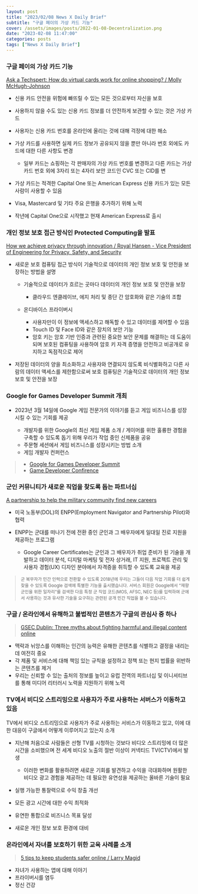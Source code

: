 ```yaml
---
layout: post
title: "2023/02/08 News X Daily Brief"
subtitle: "구글 페이의 가상 카드 기능"
cover: /assets/images/posts/2022-01-08-Decentralization.png
date: "2023-02-08 11:47:00"
categories: posts
tags: ["News X Daily Brief"]
---
```



### 구글 페이의 가상 카드 기능

[Ask a Techspert: How do virtual cards work for online shopping? / Molly McHugh-Johnson](https://blog.google/products/google-pay/what-is-a-virtual-card/)

- 신용 카드 안전을 위험에 빠뜨릴 수 있는 모든 것으로부터 자신을 보호
- 사용하지 않을 수도 있는 신용 카드 정보를 더 안전하게 보관할 수 있는 것은 가상 카드
- 사용자는 신용 카드 번호를 온라인에 올리는 것에 대해 걱정에 대한 해소

- 가상 카드를 사용하면 실제 카드 정보가 공유되지 않을 뿐만 아니라 번호 외에도 카드에 대한 다른 사항도 변경

    - 일부 카드는 쇼핑하는 각 판매자의 가상 카드 번호를 변경하고 다른 카드는 가상 카드 번호 외에 3자리 또는 4자리 보안 코드인 CVC 또는 CID를 변

- 가상 카드는 적격한 Capital One 또는 American Express 신용 카드가 있는 모든 사람이 사용할 수 있음
- Visa, Mastercard 및 기타 주요 은행을 추가하기 위해 노력
- 작년에 Capital One으로 시작했고 현재 American Express로 출시

### 개인 정보 보호 접근 방식인 Protected Computing을 발표

[How we achieve privacy through innovation / Royal Hansen - Vice President of Engineering for Privacy, Safety, and Security](https://blog.google/technology/safety-security/how-we-achieve-privacy-through-innovation/)

- 새로운 보호 컴퓨팅 접근 방식이 기술적으로 데이터의 개인 정보 보호 및 안전을 보장하는 방법을 설명

    - 기술적으로 데이터가 흐르는 곳마다 데이터의 개인 정보 보호 및 안전을 보장

        - 클라우드 엔클레이브, 에지 처리 및 종단 간 암호화와 같은 기술의 조합

    - 온디바이스 프라이버시

        - 사용자만이 이 정보에 액세스하고 해독할 수 있고 데이터를 제어할 수 있음
        - Touch ID 및 Face ID와 같은 장치의 보안 기능
        - 암호 키는 암호 기반 인증과 관련된 중요한 보안 문제를 해결하는 데 도움이 되며 보호된 컴퓨팅을 사용하여 암호 키 자격 증명을 안전하고 비공개로 유지하고 독점적으로 제어
        
- 저장된 데이터의 양을 최소화하고 사용자와 연결되지 않도록 비식별화하고 다른 사람의 데이터 액세스를 제한함으로써 보호 컴퓨팅은 기술적으로 데이터의 개인 정보 보호 및 안전을 보장

### Google for Games Developer Summit 개최

- 2023년 3월 14일에 Google 게임 전문가의 이야기를 듣고 게임 비즈니스를 성장 시킬 수 있는 기회를 제공

    - 개발자를 위한 Google의 최신 게임 제품 소개 / 게이머를 위한 훌륭한 경험을 구축할 수 있도록 돕기 위해 우리가 작업 중인 신제품을 공유
    - 주문형 세션에서 게임 비즈니스를 성장시키는 방법 소개
    - 게임 개발자 컨퍼런스

> - [Google for Games Developer Summit](https://gamedevsummit.withgoogle.com/)
> - [Game Developer Confirence](https://gdconf.com/)

### 군인 커뮤니티가 새로운 직업을 찾도록 돕는 파트너십

[A partnership to help the military community find new careers](https://blog.google/outreach-initiatives/grow-with-google/career-certificates-military-community/)

- 미국 노동부(DOL)의 ENPP(Employment Navigator and Partnership Pilot)와 협력
- ENPP는 군대를 떠나기 전에 전환 중인 군인과 그 배우자에게 일대일 진로 지원을 제공하는 프로그램

    - Google Career Certificates는 군인과 그 배우자가 취업 준비가 된 기술을 개발하고 데이터 분석, 디지털 마케팅 및 전자 상거래, IT 지원, 프로젝트 관리 및 사용자 경험(UX) 디자인 분야에서 자격증을 취득할 수 있도록 교육을 제공

> <small>군 복무자가 민간 인력으로 전환할 수 있도록 2018년에 우리는 그들이 다음 직업 기회를 더 쉽게 찾을 수 있도록 Google 검색에 특별한 기능을 출시했습니다. 서비스 회원은 Google에서 "재향군인을 위한 일자리"를 검색한 다음 특정 군 직업 코드(MOS, AFSC, NEC 등)를 입력하여 군에서 사용하는 것과 유사한 기술을 요구하는 관련된 공개 민간 직업을 볼 수 있습니다.</small>

### 구글 / 온라인에서 유해하고 불법적인 콘텐츠가 구글의 관심사 중 하나

> [GSEC Dublin: Three myths about fighting harmful and illegal content online](https://blog.google/technology/safety-security/gsec-dublin-three-myths-about-fighting-harmful-and-illegal-content-online/)

- 맥락과 뉘앙스를 이해하는 인간의 능력은 유해한 콘텐츠를 식별하고 결정을 내리는 데 여전히 중요
- 각 제품 및 서비스에 대해 책임 있는 규칙을 설정하고 정책 또는 현지 법률을 위반하는 콘텐츠를 제거
- 우리는 신뢰할 수 있는 출처의 정보를 높이고 유럽 전역의 파트너십 및 이니셔티브를 통해 미디어 리터러시 노력을 지원하기 위해 노력

### TV에서 비디오 스트리밍으로 사용자가 주로 사용하는 서버스가 이동하고 있음

TV에서 비디오 스트리밍으로 사용자가 주로 사용하는 서비스가 이동하고 있고, 이에 대한 대응이 구글에서 어떻게 이루어지고 있는지 소개

- 지난해 처음으로 사람들은 선형 TV를 시청하는 것보다 비디오 스트리밍에 더 많은 시간을 소비했으며 전 세계 비디오 노출의 절반 이상이 커넥티드 TV(CTV)에서 발생

    - 이러한 변화를 활용하려면 새로운 기회를 발견하고 수익을 극대화하며 원활한 비디오 광고 경험을 제공하는 데 필요한 유연성을 제공하는 올바른 기술이 필요

- 실행 가능한 통찰력으로 수익 창출 개선
- 모든 광고 시간에 대한 수익 최적화
- 유연한 통합으로 비즈니스 목표 달성
- 새로운 개인 정보 보호 환경에 대비

### 온라인에서 자녀를 보호하기 위한 교육 사례를 소개

> [5 tips to keep students safer online / Larry Magid](https://blog.google/outreach-initiatives/education/saferinternetday2023-larrymagid/)

- 자녀가 사용하는 앱에 대해 이야기
- 프라이버시를 염두
- 정신 건강


